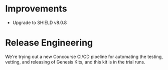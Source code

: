 # Improvements

- Upgrade to SHIELD v8.0.8

# Release Engineering

We're trying out a new Concourse CI/CD pipeline for automating the
testing, vetting, and releasing of Genesis Kits, and this kit is
in the trial runs.
